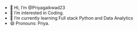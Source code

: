 - 👋 Hi, I’m @Priyagaikwad23
- 👀 I’m interested in Coding.
- 🌱 I’m currently learning Full stack Python and Data  Analytics 
- 😄 Pronouns: Priya.

<!---
Priyagaikwad23/Priyagaikwad23 is a ✨ special ✨ repository because its `README.md` (this file) appears on your GitHub profile.
You can click the Preview link to take a look at your changes.
--->
